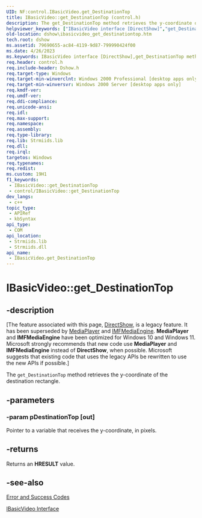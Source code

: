 ```yaml
---
UID: NF:control.IBasicVideo.get_DestinationTop
title: IBasicVideo::get_DestinationTop (control.h)
description: The get_DestinationTop method retrieves the y-coordinate of the destination rectangle.
helpviewer_keywords: ["IBasicVideo interface [DirectShow]","get_DestinationTop method","IBasicVideo.get_DestinationTop","IBasicVideo::get_DestinationTop","IBasicVideoget_DestinationTop","control/IBasicVideo::get_DestinationTop","dshow.ibasicvideo_get_destinationtop","get_DestinationTop","get_DestinationTop method [DirectShow]","get_DestinationTop method [DirectShow]","IBasicVideo interface"]
old-location: dshow\ibasicvideo_get_destinationtop.htm
tech.root: dshow
ms.assetid: 79690655-ac84-4119-9d87-799990424f00
ms.date: 4/26/2023
ms.keywords: IBasicVideo interface [DirectShow],get_DestinationTop method, IBasicVideo.get_DestinationTop, IBasicVideo::get_DestinationTop, IBasicVideoget_DestinationTop, control/IBasicVideo::get_DestinationTop, dshow.ibasicvideo_get_destinationtop, get_DestinationTop, get_DestinationTop method [DirectShow], get_DestinationTop method [DirectShow],IBasicVideo interface
req.header: control.h
req.include-header: Dshow.h
req.target-type: Windows
req.target-min-winverclnt: Windows 2000 Professional [desktop apps only]
req.target-min-winversvr: Windows 2000 Server [desktop apps only]
req.kmdf-ver: 
req.umdf-ver: 
req.ddi-compliance: 
req.unicode-ansi: 
req.idl: 
req.max-support: 
req.namespace: 
req.assembly: 
req.type-library: 
req.lib: Strmiids.lib
req.dll: 
req.irql: 
targetos: Windows
req.typenames: 
req.redist: 
ms.custom: 19H1
f1_keywords:
 - IBasicVideo::get_DestinationTop
 - control/IBasicVideo::get_DestinationTop
dev_langs:
 - c++
topic_type:
 - APIRef
 - kbSyntax
api_type:
 - COM
api_location:
 - Strmiids.lib
 - Strmiids.dll
api_name:
 - IBasicVideo.get_DestinationTop
---
```


# IBasicVideo::get_DestinationTop


## -description

\[The feature associated with this page, [DirectShow](/windows/win32/directshow/directshow), is a legacy feature. It has been superseded by [MediaPlayer](/uwp/api/Windows.Media.Playback.MediaPlayer) and [IMFMediaEngine](/windows/win32/api/mfmediaengine/nn-mfmediaengine-imfmediaengine). **MediaPlayer** and **IMFMediaEngine** have been optimized for Windows 10 and Windows 11. Microsoft strongly recommends that new code use **MediaPlayer** and **IMFMediaEngine** instead of **DirectShow**, when possible. Microsoft suggests that existing code that uses the legacy APIs be rewritten to use the new APIs if possible.\]

The <code>get_DestinationTop</code> method retrieves the y-coordinate of the destination rectangle.

## -parameters

### -param pDestinationTop [out]

Pointer to a variable that receives the y-coordinate, in pixels.

## -returns

Returns an <b>HRESULT</b> value.

## -see-also

<a href="/windows/desktop/DirectShow/error-and-success-codes">Error and Success Codes</a>



<a href="/windows/desktop/api/control/nn-control-ibasicvideo">IBasicVideo Interface</a>